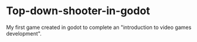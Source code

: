 # Top-down-shooter-in-godot
My first game created in godot to complete an "introduction to video games development".
